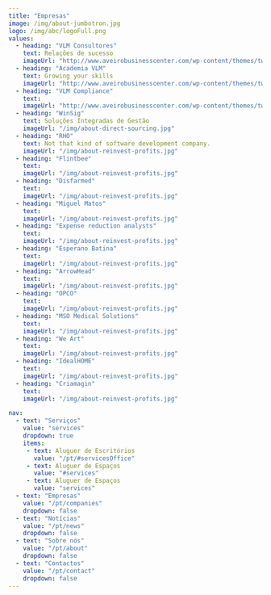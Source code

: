 ```yaml
---
title: "Empresas"
image: /img/about-jumbotron.jpg
logo: /img/abc/logoFull.png
values:
  - heading: "VLM Consultores"
    text: Relações de sucesso
    imageUrl: "http://www.aveirobusinesscenter.com/wp-content/themes/twentyeleven-child/images/im_emp_1.png"
  - heading: "Academia VLM"
    text: Growing your skills
    imageUrl: "http://www.aveirobusinesscenter.com/wp-content/themes/twentyeleven-child/images/im_emp_4.png"
  - heading: "VLM Compliance"
    text: 
    imageUrl: "http://www.aveirobusinesscenter.com/wp-content/themes/twentyeleven-child/images/im_emp_16.png"
  - heading: "WinSig"
    text: Soluções Integradas de Gestão
    imageUrl: "/img/about-direct-sourcing.jpg"
  - heading: "RHO"
    text: Not that kind of software development company.
    imageUrl: "/img/about-reinvest-profits.jpg"
  - heading: "Flintbee"
    text: 
    imageUrl: "/img/about-reinvest-profits.jpg"
  - heading: "Disfarmed"
    text: 
    imageUrl: "/img/about-reinvest-profits.jpg"
  - heading: "Miguel Matos"
    text: 
    imageUrl: "/img/about-reinvest-profits.jpg"
  - heading: "Expense reduction analysts"
    text: 
    imageUrl: "/img/about-reinvest-profits.jpg"
  - heading: "Esperano Batina"
    text: 
    imageUrl: "/img/about-reinvest-profits.jpg"
  - heading: "ArrowHead"
    text: 
    imageUrl: "/img/about-reinvest-profits.jpg"
  - heading: "OPCO"
    text: 
    imageUrl: "/img/about-reinvest-profits.jpg"
  - heading: "MSO Medical Solutions"
    text: 
    imageUrl: "/img/about-reinvest-profits.jpg"
  - heading: "We Art"
    text: 
    imageUrl: "/img/about-reinvest-profits.jpg"
  - heading: "IdealHOME"
    text: 
    imageUrl: "/img/about-reinvest-profits.jpg"
  - heading: "Criamagin"
    text: 
    imageUrl: "/img/about-reinvest-profits.jpg"

nav:
  - text: "Serviços"
    value: "services"
    dropdown: true
    items:
     - text: Aluguer de Escritórios
       value: "/pt/#servicesOffice"
     - text: Aluguer de Espaços
       value: "#services"
     - text: Aluguer de Espaços
       value: "services"
  - text: "Empresas"
    value: "/pt/companies"
    dropdown: false
  - text: "Notícias"
    value: "/pt/news"
    dropdown: false
  - text: "Sobre nós"
    value: "/pt/about"
    dropdown: false
  - text: "Contactos"
    value: "/pt/contact"
    dropdown: false
---
```

